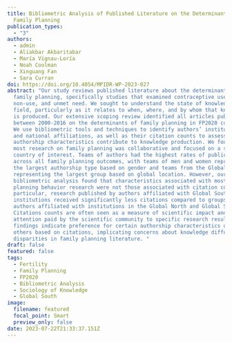 ```yaml
---
title: Bibliometric Analysis of Published Literature on the Determinants of
  Family Planning
publication_types:
  - "3"
authors:
  - admin
  - Aliakbar Akbaritabar
  - María Vignau-Loría
  - Noah Coolman
  - Xinguang Fan
  - Sara Curran
doi: https://doi.org/10.4054/MPIDR-WP-2023-027
abstract: "Our study reviews published literature about the determinants of
  family planning, specifically studies that examined contraceptive use,
  non-use, and unmet need. We sought to understand the state of knowledge in the
  field, particularly as it relates to when, where, and by whom that knowledge
  is produced. Our extensive scoping review identified all articles published
  between 2000-2016 on the determinants of family planning in FP2020 countries.
  We use bibliometric tools and techniques to identify authors’ institutional
  and national affiliations, as well as their citation counts to assess how
  authorship characteristics contribute to knowledge production. We found that
  most research on family planning was collaborative and focused on a single
  country of interest. Teams of authors had the highest rates of publication
  across all family planning outcomes, with teams of men and women representing
  the largest authorship type based on gender and teams from the Global South
  representing the largest group based on global location. However, our
  bibliometric analysis found that characteristics associated with most family
  planning behavior research were not those associated with citation counts. In
  particular, research published by authors affiliated with Global South
  institutions received significantly less citations compared to groups of
  authors affiliated with institutions in the Global North and Global South.
  Citations counts are often seen as a measure of scientific impact and
  attention paid by the scientific community to specific research results. Our
  findings indicate preference for certain authorship characteristics over
  others based on citations, implicating concerns about knowledge diffusion
  disparities in family planning literature. "
draft: false
featured: false
tags:
  - Fertility
  - Family Planning
  - FP2020
  - Bibliometric Analysis
  - Sociology of Knowledge
  - Global South
image:
  filename: featured
  focal_point: Smart
  preview_only: false
date: 2023-07-22T21:33:37.151Z
---
```

